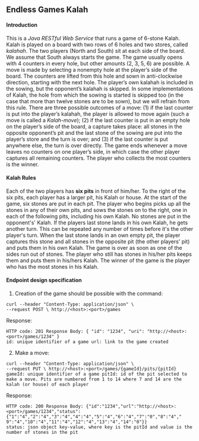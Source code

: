 ## Endless Games Kalah 
#### Introduction
This is a *Java RESTful Web Service* that runs a game of 6-stone Kalah. 
Kalah is played on a board with two rows of 6 holes and two stores, called *kalahah*. The two players (North
and South) sit at each side of the board. We assume that South always starts the game. The game usually opens
with 4 counters in every hole, but other amounts (2, 3, 5, 6) are possible. A move is made by selecting a nonempty hole at the player’s side of the board. The counters are lifted from this hole and sown in anti-clockwise
direction, starting with the next hole. The player’s own kalahah is included in the sowing, but the opponent’s
kalahah is skipped. In some implementations of Kalah, the hole from which the sowing is started is skipped
too (in the case that more than twelve stones are to be sown), but we will refrain from this rule.
There are three possible outcomes of a move: (1) if the last counter is put into the player’s kalahah, the player
is allowed to move again (such a move is called a *Kalah-move*); (2) if the last counter is put in an empty hole on
the player’s side of the board, a capture takes place: all stones in the opposite opponent’s pit and the last stone
of the sowing are put into the player’s store and the turn is over; and (3) if the last counter is put anywhere else,
the turn is over directly. The game ends whenever a move leaves no counters on one player’s side, in which
case the other player captures all remaining counters. The player who collects the most counters is the winner.
 
#### Kalah Rules 
Each of the two players has **six pits** in front of him/her. To the right of the six pits, each player has a larger pit, his Kalah or house. At the start of the game, six stones are put in each pit. 
The player who begins picks up all the stones in any of their own pits, and sows the stones on to the right, one in each of the following pits, including his own Kalah. No stones are put in the opponent's' Kalah. If the players last stone lands in his own Kalah, he gets another turn. This can be repeated any number of times before it's the other player's turn. 
When the last stone lands in an own empty pit, the player captures this stone and all stones in the opposite pit (the other players' pit) and puts them in his own Kalah. 
The game is over as soon as one of the sides run out of stones. The player who still has stones in his/her pits keeps them and puts them in his/hers Kalah. The winner of the game is the player who has the most stones in his Kalah. 
#### Endpoint design specification 
1. Creation of the game should be possible with the command: 
```
curl --header "Content-Type: application/json" \ 
--request POST \ http://<host>:<port>/games 
```
Response: 
```
HTTP code: 201 Response Body: { "id": "1234", "uri": "http://<host>:<port>/games/1234" } 
id: unique identifier of a game url: link to the game created
``` 
2. Make a move: 
```
curl --header "Content-Type: application/json" \ 
--request PUT \ http://<host>:<port>/games/{gameId}/pits/{pitId} 
gameId: unique identifier of a game pitId: id of the pit selected to make a move. Pits are numbered from 1 to 14 where 7 and 14 are the kalah (or house) of each player 
```
Response: 
```
HTTP code: 200 Response Body: {"id":"1234","url":"http://<host>:<port>/games/1234","status":{"1":"4","2":"4","3":"4","4":"4","5":"4","6":"4","7":"0","8":"4"," 9":"4","10":"4","11":"4","12":"4","13":"4","14":"0"}} 
status: json object key-value, where key is the pitId and value is the number of stones in the pit 
```